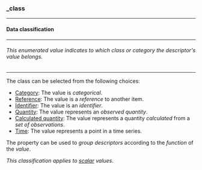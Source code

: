 ### _class



------
#### Data classification



------
###### This enumerated value indicates to which class or category the descriptor's value belongs.



------
The class can be selected from the following choices:

- [Category](_class_category.md): The value is *categorical*.
- [Reference](_class_reference.md): The value is a *reference* to another item.
- [Identifier](_class_identifier.md): The value is an *identifier*.
- [Quantity](_class_quantity.md): The value represents an *observed quantity*.
- [Calculated quantity](_class_quantity_calculated.md): The value represents a quantity *calculated* from a *set of observations*.
- [Time](_class_time.md): The value represents a point in a time series.

The property can be used to *group descriptors* according to the *function* of the *value*.

*This classification applies to [scalar](_scalar.md) values*.